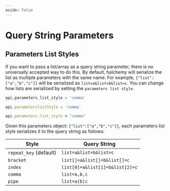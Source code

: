 ```yaml
---
aside: false
---
```

# Query String Parameters
## Parameters List Styles
If you want to pass a list/array as a query string parameter, there is no universally accepted way to do this.  By default, halchemy will serialize the list as multiple parameters with the same name.  For example, `{"list":["a","b","c"]}` will be serialized as `list=a&list=b&list=c`.  You can change how lists are serialized by setting the `parameters list style`.

<tabs>
<tab name="Python">

```python
api.parameters_list_style = 'comma'
```
</tab>

<tab name="JavaScript">

```javascript
api.parameterslistStyle = 'comma'
```
</tab>

<tab name="Ruby">

```ruby
api.parameters_list_style = "comma"
```
</tab>

<future-languages />
</tabs>

Given this parameters object: `{"list":["a","b","c"]}`, each parameters list style serializes it to the query string as follows:

| Style                  | Query String                    |
|------------------------|---------------------------------|
| `repeat_key` (default) | `list=a&list=b&list=c`          |
| `bracket`              | `list[]=a&list[]=b&list[]=c`    |
| `index`                | `list[0]=a&list[1]=b&list[2]=c` |
| `comma`                | `list=a,b,c`                    |
| `pipe`                 | `list=a\|b\|c`                  |

